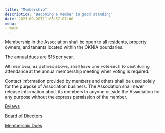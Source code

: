 ```yaml
---
title: "Membership"
description: "Becoming a member in good standing"
date: 2023-09-28T11:05:57-07:00
menu:
- main
---
```


 Membership in the Association shall be open to all residents, property owners, and tenants located within the OKNIA boundaries.

The annual dues are $15 per year.

All members, as defined above, shall have one vote each to cast during attendance at the annual membership meeting when voting is required.

Contact information provided by members and others shall be used solely for the purpose of Association business. The Association shall never release information about its members to anyone outside the Association for any purpose without the express permission of the member.

[Bylaws](/documents/oknia_bylaws.pdf)

[Board of Directors](/board)

[Membership Dues](https://givebutter.com/sx2rmk)